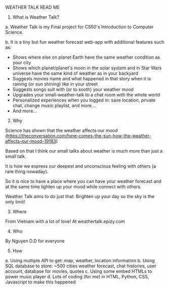 WEATHER TALK
READ ME
1. What is Weather Talk?

a. Weather Talk is my Final project for CS50's Introduction to Computer Science.

b. It is a tiny but fun weather forecast web-app with additional features such as:
- Shows where else on planet Earth have the same weather condition as your city
- Shows which planet/planet's moon in the solar system and in Star Wars universe have the same kind of weather as in your backyard
- Suggests movies name and what happened in that story when it is raining (or sun shining) like in your street
- Suggests songs suit with (or to sooth) your weather mood
- Upgrades your small-weather-talk to a chat room with the whole world
- Personalized experiences when you logged in: save location, private chat, change music playlist, and more...
- And more...

2. Why

Science has shown that the weather affects our mood (https://theconversation.com/here-comes-the-sun-how-the-weather-affects-our-mood-19183)

Based on that I think our small talks about weather is much more than just a small talk.

It is how we express our deepest and unconscious feeling with others (a rare thing nowaday).

So it is nice to have a place where you can have your weather forecast and at the same time lighten up your mood while connect with others.

Weather Talk aims to do just that: Brighten up your day so the sky is the only limit!

3. Where

From Vietnam with a lot of love!
At weathertalk.epizy.com

4. Who

By Nguyen D.D for everyone

5. How

a. Using multiple API to get: map, weather, location information
b. Using SQL database to store: ~500 cities weather forecast, chat histories, user account, database for movies, quotes
c. Using some embed HTMLs to power music player
d. Lots of coding (for me) in HTML, Python, CSS, Javascript to make this happened
